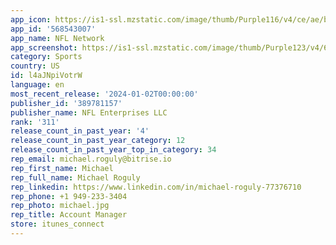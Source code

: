 ```yaml
---
app_icon: https://is1-ssl.mzstatic.com/image/thumb/Purple116/v4/ce/ae/b6/ceaeb6b1-b0c5-1d7a-e9ca-3405a8c933d6/AppIcon-release-1x_U007emarketing-0-7-0-85-220.png/1024x1024bb.png
app_id: '568543007'
app_name: NFL Network
app_screenshot: https://is1-ssl.mzstatic.com/image/thumb/Purple123/v4/66/89/ea/6689eabf-9194-21d2-4d2e-1efad50d7841/mzl.bswrpuwx.png/1242x2688bb.png
category: Sports
country: US
id: l4aJNpiVotrW
language: en
most_recent_release: '2024-01-02T00:00:00'
publisher_id: '389781157'
publisher_name: NFL Enterprises LLC
rank: '311'
release_count_in_past_year: '4'
release_count_in_past_year_category: 12
release_count_in_past_year_top_in_category: 34
rep_email: michael.roguly@bitrise.io
rep_first_name: Michael
rep_full_name: Michael Roguly
rep_linkedin: https://www.linkedin.com/in/michael-roguly-77376710
rep_phone: +1 949-233-3404
rep_photo: michael.jpg
rep_title: Account Manager
store: itunes_connect
---
```

